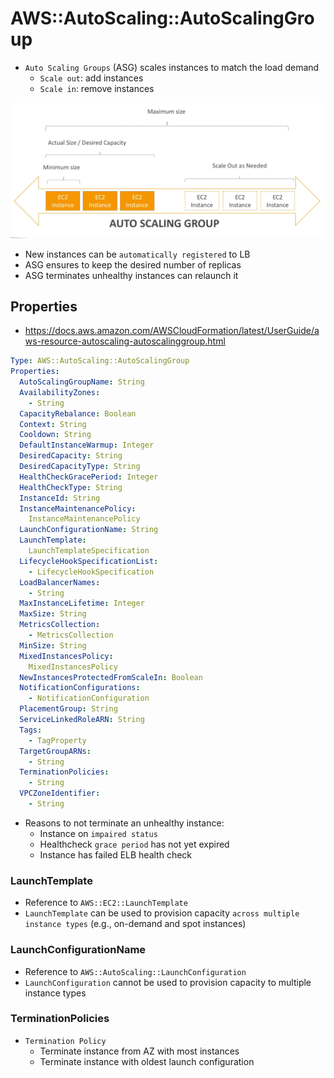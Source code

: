 # AWS::AutoScaling::AutoScalingGroup

- `Auto Scaling Groups` (ASG) scales instances to match the load demand
  - `Scale out`: add instances
  - `Scale in`: remove instances

![Auto Scaling](.images/auto-scaling.png)

- New instances can be `automatically registered` to LB
- ASG ensures to keep the desired number of replicas
- ASG terminates unhealthy instances can relaunch it

## Properties

- <https://docs.aws.amazon.com/AWSCloudFormation/latest/UserGuide/aws-resource-autoscaling-autoscalinggroup.html>

```yaml
Type: AWS::AutoScaling::AutoScalingGroup
Properties:
  AutoScalingGroupName: String
  AvailabilityZones:
    - String
  CapacityRebalance: Boolean
  Context: String
  Cooldown: String
  DefaultInstanceWarmup: Integer
  DesiredCapacity: String
  DesiredCapacityType: String
  HealthCheckGracePeriod: Integer
  HealthCheckType: String
  InstanceId: String
  InstanceMaintenancePolicy:
    InstanceMaintenancePolicy
  LaunchConfigurationName: String
  LaunchTemplate:
    LaunchTemplateSpecification
  LifecycleHookSpecificationList:
    - LifecycleHookSpecification
  LoadBalancerNames:
    - String
  MaxInstanceLifetime: Integer
  MaxSize: String
  MetricsCollection:
    - MetricsCollection
  MinSize: String
  MixedInstancesPolicy:
    MixedInstancesPolicy
  NewInstancesProtectedFromScaleIn: Boolean
  NotificationConfigurations:
    - NotificationConfiguration
  PlacementGroup: String
  ServiceLinkedRoleARN: String
  Tags:
    - TagProperty
  TargetGroupARNs:
    - String
  TerminationPolicies:
    - String
  VPCZoneIdentifier:
    - String
```

- Reasons to not terminate an unhealthy instance:
  - Instance on `impaired status`
  - Healthcheck `grace period` has not yet expired
  - Instance has failed ELB health check

### LaunchTemplate

- Reference to `AWS::EC2::LaunchTemplate`
- `LaunchTemplate` can be used to provision capacity `across multiple instance types` (e.g., on-demand and spot instances)

### LaunchConfigurationName

- Reference to `AWS::AutoScaling::LaunchConfiguration`
- `LaunchConfiguration` cannot be used to provision capacity to multiple instance types

### TerminationPolicies

- `Termination Policy`
  - Terminate instance from AZ with most instances
  - Terminate instance with oldest launch configuration
